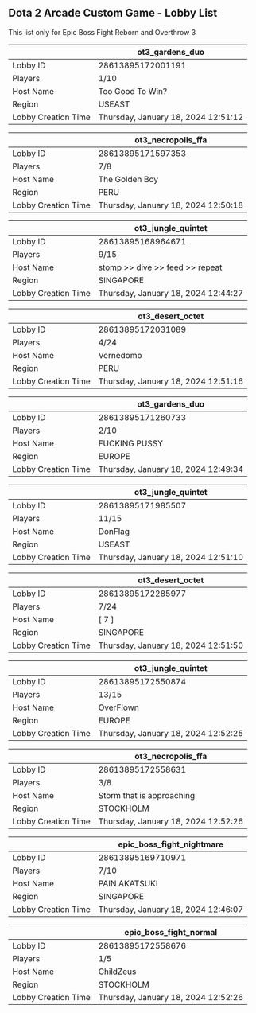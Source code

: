## Dota 2 Arcade Custom Game - Lobby List

This list only for Epic Boss Fight Reborn and Overthrow 3

|  | ot3_gardens_duo |
| ------ | ------ |
| Lobby ID | 28613895172001191 |
| Players | 1/10 |
| Host Name | Too Good To Win? |
| Region | USEAST |
| Lobby Creation Time | Thursday, January 18, 2024 12:51:12 |


|  | ot3_necropolis_ffa |
| ------ | ------ |
| Lobby ID | 28613895171597353 |
| Players | 7/8 |
| Host Name | The Golden Boy |
| Region | PERU |
| Lobby Creation Time | Thursday, January 18, 2024 12:50:18 |


|  | ot3_jungle_quintet |
| ------ | ------ |
| Lobby ID | 28613895168964671 |
| Players | 9/15 |
| Host Name | stomp >> dive >> feed >> repeat |
| Region | SINGAPORE |
| Lobby Creation Time | Thursday, January 18, 2024 12:44:27 |


|  | ot3_desert_octet |
| ------ | ------ |
| Lobby ID | 28613895172031089 |
| Players | 4/24 |
| Host Name | Vernedomo |
| Region | PERU |
| Lobby Creation Time | Thursday, January 18, 2024 12:51:16 |


|  | ot3_gardens_duo |
| ------ | ------ |
| Lobby ID | 28613895171260733 |
| Players | 2/10 |
| Host Name | FUCKING PUSSY |
| Region | EUROPE |
| Lobby Creation Time | Thursday, January 18, 2024 12:49:34 |


|  | ot3_jungle_quintet |
| ------ | ------ |
| Lobby ID | 28613895171985507 |
| Players | 11/15 |
| Host Name | DonFlag |
| Region | USEAST |
| Lobby Creation Time | Thursday, January 18, 2024 12:51:10 |


|  | ot3_desert_octet |
| ------ | ------ |
| Lobby ID | 28613895172285977 |
| Players | 7/24 |
| Host Name | [       7       ] |
| Region | SINGAPORE |
| Lobby Creation Time | Thursday, January 18, 2024 12:51:50 |


|  | ot3_jungle_quintet |
| ------ | ------ |
| Lobby ID | 28613895172550874 |
| Players | 13/15 |
| Host Name | OverFlown |
| Region | EUROPE |
| Lobby Creation Time | Thursday, January 18, 2024 12:52:25 |


|  | ot3_necropolis_ffa |
| ------ | ------ |
| Lobby ID | 28613895172558631 |
| Players | 3/8 |
| Host Name | Storm that is approaching |
| Region | STOCKHOLM |
| Lobby Creation Time | Thursday, January 18, 2024 12:52:26 |


|  | epic_boss_fight_nightmare |
| ------ | ------ |
| Lobby ID | 28613895169710971 |
| Players | 7/10 |
| Host Name | PAIN AKATSUKI |
| Region | SINGAPORE |
| Lobby Creation Time | Thursday, January 18, 2024 12:46:07 |


|  | epic_boss_fight_normal |
| ------ | ------ |
| Lobby ID | 28613895172558676 |
| Players | 1/5 |
| Host Name | ChildZeus |
| Region | STOCKHOLM |
| Lobby Creation Time | Thursday, January 18, 2024 12:52:26 |



